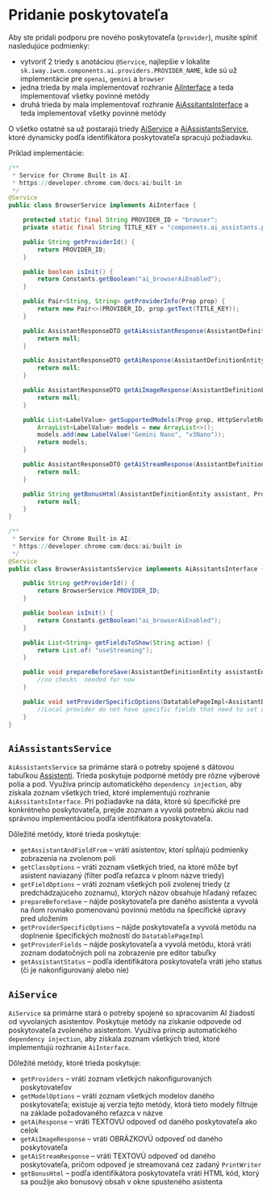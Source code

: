 # Pridanie poskytovateľa

Aby ste pridali podporu pre nového poskytovateľa (`provider`), musíte splniť nasledujúce podmienky:

- vytvoriť 2 triedy s anotáciou `@Service`, najlepšie v lokalite `sk.iway.iwcm.components.ai.providers.PROVIDER_NAME`, kde sú už implementácie pre `openai`, `gemini` a `browser`
- jedna trieda by mala implementovať rozhranie [AiInterface](../../../../../../src/main/java/sk/iway/iwcm/components/ai/providers/AiInterface.java) a teda implementovať všetky povinné metódy
- druhá trieda by mala implementovať rozhranie [AiAssitantsInterface](../../../../../../src/main/java/sk/iway/iwcm/components/ai/providers/AiAssitantsInterface.java) a teda implementovať všetky povinné metódy

O všetko ostatné sa už postarajú triedy [AiService](../../../../../../src/main/java/sk/iway/iwcm/components/ai/rest/AiService.java) a [AiAssistantsService](../../../../../../src/main/java/sk/iway/iwcm/components/ai/rest/AiAssistantsService.java), ktoré dynamicky podľa identifikátora poskytovateľa spracujú požiadavku.

Príklad implementácie:

```java
/**
 * Service for Chrome Built-in AI:
 * https://developer.chrome.com/docs/ai/built-in
 */
@Service
public class BrowserService implements AiInterface {

    protected static final String PROVIDER_ID = "browser";
    private static final String TITLE_KEY = "components.ai_assistants.provider.browser.title";

    public String getProviderId() {
        return PROVIDER_ID;
    }

    public boolean isInit() {
        return Constants.getBoolean("ai_browserAiEnabled");
    }

    public Pair<String, String> getProviderInfo(Prop prop) {
        return new Pair<>(PROVIDER_ID, prop.getText(TITLE_KEY));
    }

    public AssistantResponseDTO getAiAssistantResponse(AssistantDefinitionEntity assistant, InputDataDTO inputData, Prop prop, AiStatRepository statRepo, HttpServletRequest request) throws Exception {
        return null;
    }

    public AssistantResponseDTO getAiResponse(AssistantDefinitionEntity assistant, InputDataDTO inputData, Prop prop, AiStatRepository statRepo, HttpServletRequest request) {
        return null;
    }

    public AssistantResponseDTO getAiImageResponse(AssistantDefinitionEntity assistant, InputDataDTO inputData, Prop prop, AiStatRepository statRepo, HttpServletRequest request) throws Exception {
        return null;
    }

    public List<LabelValue> getSupportedModels(Prop prop, HttpServletRequest request) {
        ArrayList<LabelValue> models = new ArrayList<>();
        models.add(new LabelValue("Gemini Nano", "v3Nano"));
        return models;
    }

    public AssistantResponseDTO getAiStreamResponse(AssistantDefinitionEntity assistant, InputDataDTO inputData, Prop prop, AiStatRepository statRepo, PrintWriter writer, HttpServletRequest request) throws Exception {
        return null;
    }

    public String getBonusHtml(AssistantDefinitionEntity assistant, Prop prop) {
        return null;
    }
}

/**
 * Service for Chrome Built-in AI:
 * https://developer.chrome.com/docs/ai/built-in
 */
@Service
public class BrowserAssistantsService implements AiAssitantsInterface {

    public String getProviderId() {
        return BrowserService.PROVIDER_ID;
    }

    public boolean isInit() {
        return Constants.getBoolean("ai_browserAiEnabled");
    }

    public List<String> getFieldsToShow(String action) {
        return List.of( "useStreaming");
    }

    public void prepareBeforeSave(AssistantDefinitionEntity assistantEnity) {
        //no checks  needed for now
    }

    public void setProviderSpecificOptions(DatatablePageImpl<AssistantDefinitionEntity> page, Prop prop) {
        //Local provider do not have specific fields that need to set options
    }
}
```

## `AiAssistantsService`

`AiAssistantsService` sa primárne stará o potreby spojené s dátovou tabuľkou [Assistenti](../../../../redactor/ai/settings/README.md). Trieda poskytuje podporné metódy pre rôzne výberové polia a pod. Využíva princíp automatického `dependency injection`, aby získala zoznam všetkých tried, ktoré implementujú rozhranie `AiAssitantsInterface`. Pri požiadavke na dáta, ktoré sú špecifické pre konkrétneho poskytovateľa, prejde zoznam a vyvolá potrebnú akciu nad správnou implementáciou podľa identifikátora poskytovateľa.

Dôležité metódy, ktoré trieda poskytuje:

- `getAssistantAndFieldFrom` – vráti asistentov, ktorí spĺňajú podmienky zobrazenia na zvolenom poli
- `getClassOptions` – vráti zoznam všetkých tried, na ktoré môže byť asistent naviazaný (filter podľa reťazca v plnom názve triedy)
- `getFieldOptions` – vráti zoznam všetkých polí zvolenej triedy (z predchádzajúceho zoznamu), ktorých názov obsahuje hľadaný reťazec
- `prepareBeforeSave` – nájde poskytovateľa pre daného asistenta a vyvolá na ňom rovnako pomenovanú povinnú metódu na špecifické úpravy pred uložením
- `getProviderSpecificOptions` – nájde poskytovateľa a vyvolá metódu na doplnenie špecifických možností do `DatatablePageImpl`
- `getProviderFields` – nájde poskytovateľa a vyvolá metódu, ktorá vráti zoznam dodatočných polí na zobrazenie pre editor tabuľky
- `getAssistantStatus` – podľa identifikátora poskytovateľa vráti jeho status (či je nakonfigurovaný alebo nie)

## `AiService`

`AiService` sa primárne stará o potreby spojené so spracovaním AI žiadostí od vyvolaných asistentov. Poskytuje metódy na získanie odpovede od poskytovateľa zvoleného asistentom. Využíva princíp automatického `dependency injection`, aby získala zoznam všetkých tried, ktoré implementujú rozhranie `AiInterface`.

Dôležité metódy, ktoré trieda poskytuje:

- `getProviders` – vráti zoznam všetkých nakonfigurovaných poskytovateľov
- `getModelOptions` – vráti zoznam všetkých modelov daného poskytovateľa; existuje aj verzia tejto metódy, ktorá tieto modely filtruje na základe požadovaného reťazca v názve
- `getAiResponse` – vráti TEXTOVÚ odpoveď od daného poskytovateľa ako celok
- `getAiImageResponse` – vráti OBRÁZKOVÚ odpoveď od daného poskytovateľa
- `getAiStreamResponse` – vráti TEXTOVÚ odpoveď od daného poskytovateľa, pričom odpoveď je streamovaná cez zadaný `PrintWriter`
- `getBonusHtml` – podľa identifikátora poskytovateľa vráti HTML kód, ktorý sa použije ako bonusový obsah v okne spusteného asistenta